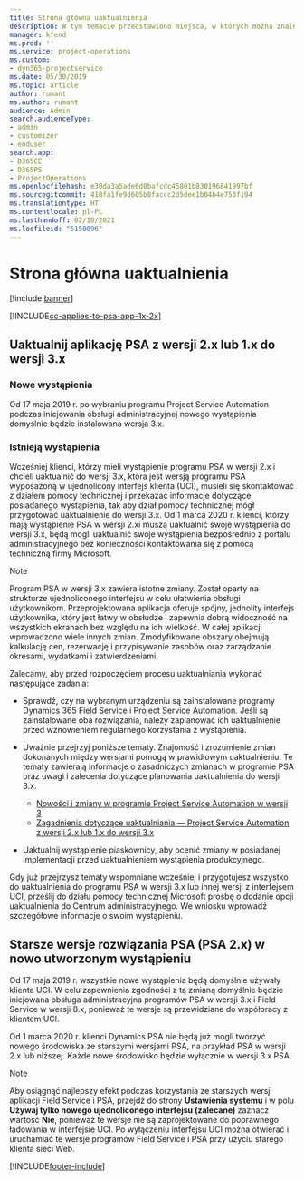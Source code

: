 ```yaml
---
title: Strona główna uaktualnienia
description: W tym temacie przedstawiono miejsca, w których można znaleźć ważne informacje dotyczące nowych i zmienionych funkcji w programie Dynamics 365 Project Service Automation, oraz proces uaktualniania do najnowszej wersji.
manager: kfend
ms.prod: ''
ms.service: project-operations
ms.custom:
- dyn365-projectservice
ms.date: 05/30/2019
ms.topic: article
author: rumant
ms.author: rumant
audience: Admin
search.audienceType:
- admin
- customizer
- enduser
search.app:
- D365CE
- D365PS
- ProjectOperations
ms.openlocfilehash: e30da3a5ade6d8bafcdc45801b830196841997bf
ms.sourcegitcommit: 418fa1fe9d605b8faccc2d5dee1b04b4e753f194
ms.translationtype: HT
ms.contentlocale: pl-PL
ms.lasthandoff: 02/10/2021
ms.locfileid: "5150096"
---
```

# <a name="upgrade-home-page"></a>Strona główna uaktualnienia

[!include [banner](../includes/psa-now-project-operations.md)]

[!INCLUDE[cc-applies-to-psa-app-1x-2x](../includes/cc-applies-to-psa-app-1x-2x.md)]

## <a name="upgrade-from-psa-version-2x-or-1x-to-version-3x"></a>Uaktualnij aplikację PSA z wersji 2.x lub 1.x do wersji 3.x

### <a name="new-instances"></a>Nowe wystąpienia

Od 17 maja 2019 r. po wybraniu programu Project Service Automation podczas inicjowania obsługi administracyjnej nowego wystąpienia domyślnie będzie instalowana wersja 3.x.

### <a name="existing-instances"></a>Istnieją wystąpienia

Wcześniej klienci, którzy mieli wystąpienie programu PSA w wersji 2.x i chcieli uaktualnić do wersji 3.x, która jest wersją programu PSA wyposażoną w ujednolicony interfejs klienta (UCI), musieli się skontaktować z działem pomocy technicznej i przekazać informacje dotyczące posiadanego wystąpienia, tak aby dział pomocy technicznej mógł przygotować uaktualnienie do wersji 3.x. Od 1 marca 2020 r. klienci, którzy mają wystąpienie PSA w wersji 2.xi muszą uaktualnić swoje wystąpienia do wersji 3.x, będą mogli uaktualnić swoje wystąpienia bezpośrednio z portalu administracyjnego bez konieczności kontaktowania się z pomocą techniczną firmy Microsoft.  

> [!NOTE]
> Program PSA w wersji 3.x zawiera istotne zmiany. Został oparty na strukturze ujednoliconego interfejsu w celu ułatwienia obsługi użytkownikom. Przeprojektowana aplikacja oferuje spójny, jednolity interfejs użytkownika, który jest łatwy w obsłudze i zapewnia dobrą widoczność na wszystkich ekranach bez względu na ich wielkość. W całej aplikacji wprowadzono wiele innych zmian. Zmodyfikowane obszary obejmują kalkulację cen, rezerwację i przypisywanie zasobów oraz zarządzanie okresami, wydatkami i zatwierdzeniami.

Zalecamy, aby przed rozpoczęciem procesu uaktualniania wykonać następujące zadania:

- Sprawdź, czy na wybranym urządzeniu są zainstalowane programy Dynamics 365 Field Service i Project Service Automation. Jeśli są zainstalowane oba rozwiązania, należy zaplanować ich uaktualnienie przed wznowieniem regularnego korzystania z wystąpienia.
- Uważnie przejrzyj poniższe tematy. Znajomość i zrozumienie zmian dokonanych między wersjami pomogą w prawidłowym uaktualnieniu. Te tematy zawierają informacje o zasadniczych zmianach w programie PSA oraz uwagi i zalecenia dotyczące planowania uaktualnienia do wersji 3.x.

    - [Nowości i zmiany w programie Project Service Automation w wersji 3](whats-new-changed-v3.md)
    - [Zagadnienia dotyczące uaktualniania — Project Service Automation z wersji 2.x lub 1.x do wersji 3.x](upgrade-v3.md)

- Uaktualnij wystąpienie piaskownicy, aby ocenić zmiany w posiadanej implementacji przed uaktualnieniem wystąpienia produkcyjnego.

Gdy już przejrzysz tematy wspomniane wcześniej i przygotujesz wszystko do uaktualnienia do programu PSA w wersji 3.x lub innej wersji z interfejsem UCI, prześlij do działu pomocy technicznej Microsoft prośbę o dodanie opcji uaktualnienia do Centrum administracyjnego. We wniosku wprowadź szczegółowe informacje o swoim wystąpieniu.

## <a name="older-versions-of-psa-psa-version-2x-in-a-newly-created-instance"></a>Starsze wersje rozwiązania PSA (PSA 2.x) w nowo utworzonym wystąpieniu

Od 17 maja 2019 r. wszystkie nowe wystąpienia będą domyślnie używały klienta UCI. W celu zapewnienia zgodności z tą zmianą domyślnie będzie inicjowana obsługa administracyjna programów PSA w wersji 3.x i Field Service w wersji 8.x, ponieważ te wersje są przewidziane do współpracy z klientem UCI.

Od 1 marca 2020 r. klienci Dynamics PSA nie będą już mogli tworzyć nowego środowiska ze starszymi wersjami PSA, na przykład PSA w wersji 2.x lub niższej. Każde nowe środowisko będzie wyłącznie w wersji 3.x PSA.

> [!NOTE]
> Aby osiągnąć najlepszy efekt podczas korzystania ze starszych wersji aplikacji Field Service i PSA, przejdź do strony **Ustawienia systemu** i w polu **Używaj tylko nowego ujednoliconego interfejsu (zalecane)** zaznacz wartość **Nie**, ponieważ te wersje nie są zaprojektowane do poprawnego ładowania w interfejsie UCI. Po wyłączeniu interfejsu UCI można otwierać i uruchamiać te wersje programów Field Service i PSA przy użyciu starego klienta sieci Web. 


[!INCLUDE[footer-include](../includes/footer-banner.md)]